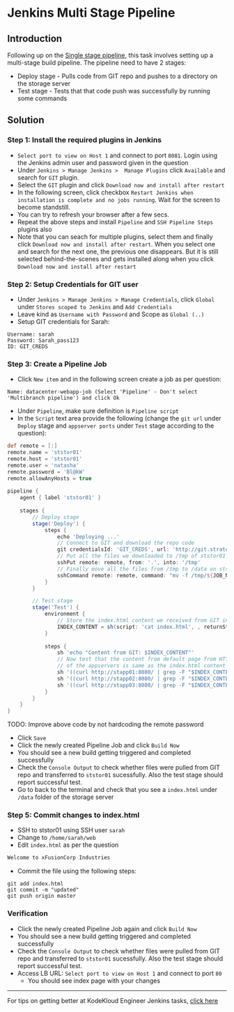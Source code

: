 # Jenkins Multi Stage Pipeline
## Introduction
Following up on the [Single stage pipeline](./Single-Stage-Pipeline.md), this task involves setting up a multi-stage build pipeline. The pipeline need to have 2 stages:
* Deploy stage - Pulls code from GIT repo and pushes to a directory on the storage server
* Test stage - Tests that that code push was successfully by running some commands

## Solution
### Step 1: Install the required plugins in Jenkins
* `Select port to view on Host 1` and connect to port `8081`. Login using the Jenkins admin user and password given in the question
* Under  `Jenkins > Manage Jenkins >  Manage Plugins` click `Available` and search for `GIT` plugin.
* Select the `GIT` plugin and click `Download now and install after restart`
* In the following screen, click checkbox `Restart Jenkins when installation is complete and no jobs running`. Wait for the screen to become standstill.
* You can try to refresh your browser after a few secs.
* Repeat the above steps and install `Pipeline` and `SSH Pipeline Steps` plugins also
* Note that you can seach for multiple plugins, select them and finally click `Download now and install after restart`. When you select one and search for the next one, the previous one disappears. But it is still selected behind-the-scenes and gets installed along when you click `Download now and install after restart`

### Step 2: Setup Credentials for GIT user
* Under `Jenkins > Manage Jenkins > Manage Credentials`, click `Global` under `Stores scoped to Jenkins` and `Add Credentials`
* Leave kind as `Username with Password` and Scope as `Global (..)`
* Setup GIT credentials for Sarah:
```
Username: sarah
Password: Sarah_pass123
ID: GIT_CREDS
```

### Step 3: Create a Pipeline Job
* Click `New item` and in the following screen create a job as per question:
```
Name: datacenter-webapp-job (Select 'Pipeline' - Don't select 'Multibranch pipeline') and click Ok
```
* Under `Pipeline`, make sure definition is `Pipeline script`
* In the `Script` text area provide the following (change the `git url` under `Deploy` stage and `appserver ports` under `Test` stage according to the question):
```groovy
def remote = [:]
remote.name = 'ststor01'
remote.host = 'ststor01'
remote.user = 'natasha'
remote.password = 'Bl@kW'
remote.allowAnyHosts = true   
            
pipeline {
    agent { label 'ststor01' }
     
    stages {
        // Deploy stage
        stage('Deploy') {
            steps {
                echo 'Deploying ...'
                // Connect to GIT and download the repo code
                git credentialsId: 'GIT_CREDS', url: 'http://git.stratos.xfusioncorp.com/sarah/web.git'
                // Put all the files we downloaded to /tmp of ststor01
                sshPut remote: remote, from: '.', into: '/tmp'
                // Finally move all the files from /tmp to /data on ststor01
                sshCommand remote: remote, command: "mv -f /tmp/${JOB_NAME}/* /data"
            }
        }

        // Test stage
        stage('Test') {
            environment {
                // Store the index.html content we received from GIT in a variable
                INDEX_CONTENT = sh(script: 'cat index.html', , returnStdout: true).trim()
            }
           
            steps {
                sh 'echo "Content from GIT: $INDEX_CONTENT"'
                // Now test that the content from default page from HTTPD on each 
                // of the appservers is same as the index.html content from GIT
                sh '((curl http://stapp01:8080/ | grep -F "$INDEX_CONTENT") && true)'
                sh '((curl http://stapp02:8080/ | grep -F "$INDEX_CONTENT") && true)'
                sh '((curl http://stapp03:8080/ | grep -F "$INDEX_CONTENT") && true)'
            }
        }
    }
}
```
TODO: Improve above code by not hardcoding the remote password
* Click `Save`
* Click the newly created Pipeline Job and click `Build Now`
* You should see a new build getting triggered and completed successfully
* Check the `Console Output` to check whether files were pulled from GIT repo and transferred to `ststor01` sucessfully. Also the test stage should report successful test.
* Go to back to the terminal and check that you see a `index.html` under `/data` folder of the storage server

### Step 5: Commit changes to index.html
* SSH to ststor01 using SSH user `sarah`
* Change to `/home/sarah/web`
* Edit `index.html` as per the question
```html
Welcome to xFusionCorp Industries
```
* Commit the file using the following steps:
```
git add index.html
git commit -m "updated"
git push origin master
```
### Verification
* Click the newly created Pipeline Job again and click `Build Now`
* You should see a new build getting triggered and completed successfully
* Check the `Console Output` to check whether files were pulled from GIT repo and transferred to `ststor01` sucessfully. Also the test stage should report successful test.
* Access LB URL: `Select port to view on Host 1` and connect to port `80`
  * You should see index page with your changes

---
For tips on getting better at KodeKloud Engineer Jenkins tasks, [click here](./README.md)